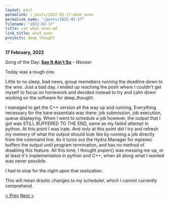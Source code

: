 ```yaml
---
layout: post
permalink: /_posts/2022-02-17-what_even
permalink_name: "/posts/2022-02-17"
filename: "2022-02-17"
title: cat what_even.md
link_title: what_even
projects: deep_thought
---
```

**17 February, 2022**

Song of the Day: [**Say It Ain't So**](https://youtu.be/ENXvZ9YRjbo) - *Weezer*

Today was a rough one.

Little to no sleep, bad news, group memebers running the deadline down to the wire. Just a bad day. I ended up reaching the point where I couldn't get myself to focus on homework and decided instead to try and calm down working on the software for deep_thought.

I managed to get the C++ version all the way up and running, Everything necessary for the bare essentials was there: job submission, job execution, queue displaying. When I went to schedule a job however, the output that I got was STILL BUFFERED TO THE END, same as my failed attempt in python. At this point I was irate. And only at this point did I try and refresh my memory of what the output should look like by running a job directly from the command line. As it turns out the Hydra Manager for mpiexec buffers the output until program termination, and has no method of disabling this feature. All this time, I thought popen() was messing me up, or at least it's implementation in python and C++, when all along what I wanted was never possible.

I had to stop for the night upon that realization.

This will mean drastic changes to my scheduler, which I cannot currently comprehend.

[< Prev](/_posts/2022-02-16-f*ck_imperial_units)    [Next >](/all_caught_up)
